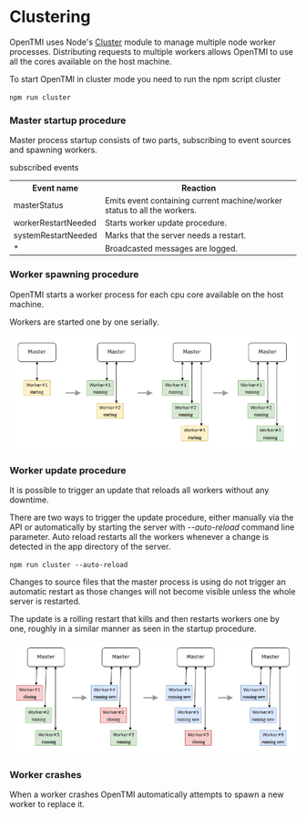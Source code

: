# Clustering
OpenTMI uses Node's [Cluster](https://nodejs.org/dist/latest-v6.x/docs/api/cluster.html) module to manage multiple node worker processes. Distributing requests to multiple workers allows OpenTMI to use all the cores available on the host machine.

To start OpenTMI in cluster mode you need to run the npm script cluster

`npm run cluster`

### Master startup procedure
Master process startup consists of two parts, subscribing to event sources and spawning workers.

subscribed events
<table>
  <tr>
    <th>Event name</th>
    <th>Reaction</th>
  </tr>
  <tr>
    <td>masterStatus</td>
    <td>Emits event containing current machine/worker status to all the workers.</td>
  </tr>
  <tr>
    <td>workerRestartNeeded</td>
    <td>Starts worker update procedure.</td>
  </tr>
  <tr>
    <td>systemRestartNeeded</td>
    <td>Marks that the server needs a restart.</td>
  </tr>
  <tr>
    <td>*</td>
    <td>Broadcasted messages are logged.</td>
  </tr>
</table>


### Worker spawning procedure
OpenTMI starts a worker process for each cpu core available on the host machine.

Workers are started one by one serially.

![-- clustering startup image --](clustering-startup.png)


### Worker update procedure
It is possible to trigger an update that reloads all workers without any downtime.

There are two ways to trigger the update procedure, either manually via the API or automatically by starting the server with *--auto-reload* command line parameter. Auto reload restarts all the workers whenever a change is detected in the app directory of the server.

`npm run cluster --auto-reload`

Changes to source files that the master process is using do not trigger an automatic restart as those changes will not become visible unless the whole server is restarted. 

The update is a rolling restart that kills and then restarts workers one by one, roughly in a similar manner as seen in the startup procedure.

![-- clustering update image --](clustering-update.png)

### Worker crashes
When a worker crashes OpenTMI automatically attempts to spawn a new worker to replace it.